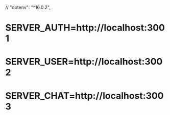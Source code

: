 // "dotenv": "^16.0.2",

# SERVER_AUTH=http://localhost:3001
# SERVER_USER=http://localhost:3002
# SERVER_CHAT=http://localhost:3003